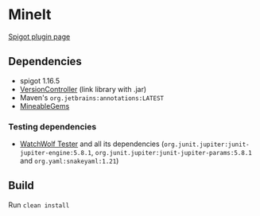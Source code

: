 # MineIt
[Spigot plugin page](https://www.spigotmc.org/resources/mine-it.69161/)

## Dependencies
- spigot 1.16.5
- [VersionController](https://github.com/rogermiranda1000/Spigot-VersionController) (link library with .jar)
- Maven's `org.jetbrains:annotations:LATEST`
- [MineableGems](https://www.spigotmc.org/resources/mineablegems-1-8-8-1-18-create-and-customize-your-own-drops.83807/)

### Testing dependencies
- [WatchWolf Tester](https://github.com/rogermiranda1000/WatchWolf-Tester) and all its dependencies (`org.junit.jupiter:junit-jupiter-engine:5.8.1`, `org.junit.jupiter:junit-jupiter-params:5.8.1` and `org.yaml:snakeyaml:1.21`)

## Build
Run `clean install`